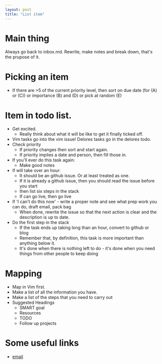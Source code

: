 ```yaml
--- 
layout: post
title: "List item" 
---
```



# Main thing
Always go back to inbox.md. Rewrite, make notes and break down, that's the prupose of it. 

# Picking an item
* If there are >5 of the current priority level, then sort on due date (for (A) or (C)) or importance (B) and (D) or pick at random (E)  

# Item in todo list. 
* Get excited.  
  * Really think about what it will be like to get it finally ticked off. 
* Vim tasks go into the vim issue! Delores tasks go in the delores todo. 
* Check priority
  * If priority changes then sort and start again. 
  * If priority implies a date and person, then fill those in. 
* If you'll ever do this task again:
  * Make good notes
* If will take over an hour:  
  * It should be an github issue. Or at least treated as one.  
  * If it is already a github issue, then you should read the issue before you start
  * then list six steps in the stack 
  * If can go live, then go live 
* If 'I can't do this now' - write a proper note and see what prep work you can do, draft email, pack bag 
  * When done, rewrite the issue so that the next action is clear and the description is up to date. 
* Do the first step in the stack 
  * If the task ends up taking long than an hour, convert to github or blog 
  * Remember that, by definition, this task is more important than anything below it. 
  * It's done when there is nothing left to do - it's done when you need things from other people to keep doing  


# Mapping 
* Map in Vim first. 
* Make a list of all the information you have. 
* Make a list of the steps that you need to carry out
* Suggested Headings
  * SMART goal 
  * Resources 
  * TODO 
  * Follow up projects


# Some useful links
* [email](email)


